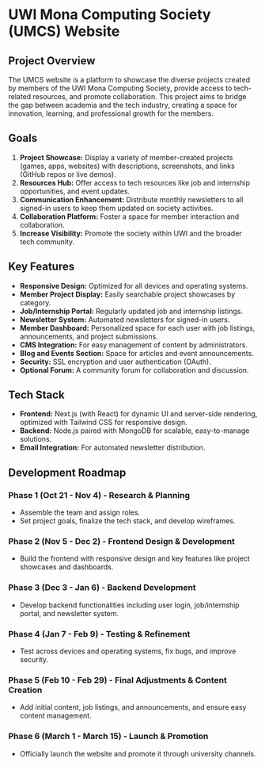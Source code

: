 # UWI Mona Computing Society (UMCS) Website

## Project Overview
The UMCS website is a platform to showcase the diverse projects created by members of the UWI Mona Computing Society, provide access to tech-related resources, and promote collaboration. This project aims to bridge the gap between academia and the tech industry, creating a space for innovation, learning, and professional growth for the members.

## Goals
1. **Project Showcase:** Display a variety of member-created projects (games, apps, websites) with descriptions, screenshots, and links (GitHub repos or live demos).
2. **Resources Hub:** Offer access to tech resources like job and internship opportunities, and event updates.
3. **Communication Enhancement:** Distribute monthly newsletters to all signed-in users to keep them updated on society activities.
4. **Collaboration Platform:** Foster a space for member interaction and collaboration.
5. **Increase Visibility:** Promote the society within UWI and the broader tech community.

## Key Features
- **Responsive Design:** Optimized for all devices and operating systems.
- **Member Project Display:** Easily searchable project showcases by category.
- **Job/Internship Portal:** Regularly updated job and internship listings.
- **Newsletter System:** Automated newsletters for signed-in users.
- **Member Dashboard:** Personalized space for each user with job listings, announcements, and project submissions.
- **CMS Integration:** For easy management of content by administrators.
- **Blog and Events Section:** Space for articles and event announcements.
- **Security:** SSL encryption and user authentication (OAuth).
- **Optional Forum:** A community forum for collaboration and discussion.

## Tech Stack
- **Frontend:** Next.js (with React) for dynamic UI and server-side rendering, optimized with Tailwind CSS for responsive design.
- **Backend:** Node.js paired with MongoDB for scalable, easy-to-manage solutions.
- **Email Integration:** For automated newsletter distribution.

## Development Roadmap
### Phase 1 (Oct 21 - Nov 4) - Research & Planning
- Assemble the team and assign roles.
- Set project goals, finalize the tech stack, and develop wireframes.

### Phase 2 (Nov 5 - Dec 2) - Frontend Design & Development
- Build the frontend with responsive design and key features like project showcases and dashboards.

### Phase 3 (Dec 3 - Jan 6) - Backend Development
- Develop backend functionalities including user login, job/internship portal, and newsletter system.

### Phase 4 (Jan 7 - Feb 9) - Testing & Refinement
- Test across devices and operating systems, fix bugs, and improve security.

### Phase 5 (Feb 10 - Feb 29) - Final Adjustments & Content Creation
- Add initial content, job listings, and announcements, and ensure easy content management.

### Phase 6 (March 1 - March 15) - Launch & Promotion
- Officially launch the website and promote it through university channels.
